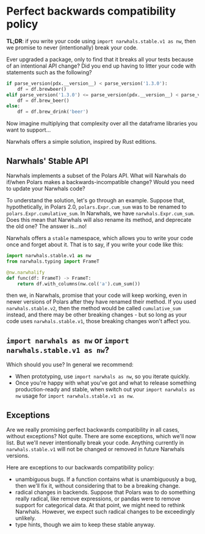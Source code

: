 # Perfect backwards compatibility policy

**TL;DR**: if you write your code using `import narwhals.stable.v1 as nw`, then we promise to
never (intentionally) break your code.

Ever upgraded a package, only to find that it breaks all your tests because of an intentional
API change? Did you end up having to litter your code with statements such as the following?

```python
if parse_version(pdx.__version__) < parse_version('1.3.0'):
    df = df.brewbeer()
elif parse_version('1.3.0') <= parse_version(pdx.__version__) < parse_version('1.5.0'):
    df = df.brew_beer()
else:
    df = df.brew_drink('beer')
```

Now imagine multiplying that complexity over all the dataframe libraries you want to support...

Narwhals offers a simple solution, inspired by Rust editions.

## Narwhals' Stable API

Narwhals implements a subset of the Polars API. What will Narwhals do if/when Polars makes
a backwards-incompatible change? Would you need to update your Narwhals code?

To understand the solution, let's go through an example. Suppose that, hypothetically, in Polars 2.0,
`polars.Expr.cum_sum` was to be renamed to `polars.Expr.cumulative_sum`. In Narwhals, we
have `narwhals.Expr.cum_sum`. Does this mean that Narwhals will also rename its method,
and deprecate the old one? The answer is...no!

Narwhals offers a `stable` namespace, which allows you to write your code once and forget about
it. That is to say, if you write your code like this:

```python
import narwhals.stable.v1 as nw
from narwhals.typing import FrameT

@nw.narwhalify
def func(df: FrameT) -> FrameT:
    return df.with_columns(nw.col('a').cum_sum())
```

then we, in Narwhals, promise that your code will keep working, even in newer versions of Polars
after they have renamed their method. If you used
`narwhals.stable.v2`, then the method would be called `cumulative_sum` instead, and there may
be other breaking changes - but so long as your code uses `narwhals.stable.v1`, those breaking
changes won't affect you.

## `import narwhals as nw` or `import narwhals.stable.v1 as nw`?

Which should you use? In general we recommend:

- When prototyping, use `import narwhals as nw`, so you iterate quickly.
- Once you're happy with what you've got and what to release something production-ready and stable,
  when switch out your `import narwhals as nw` usage for `import narwhals.stable.v1 as nw`.

## Exceptions

Are we really promising perfect backwards compatibility in all cases, without exceptions? Not quite.
There are some exceptions, which we'll now list. But we'll never intentionally break your code.
Anything currently in `narwhals.stable.v1` will not be changed or removed in future Narwhals versions.

Here are exceptions to our backwards compatibility policy:

- unambiguous bugs. If a function contains what is unambiguously a bug, then we'll fix it, without
  considering that to be a breaking change.
- radical changes in backends. Suppose that Polars was to do something really radical, like remove
  expressions, or pandas were to remove support for categorical data. At that point, we might
  need to rethink Narwhals. However, we expect such radical changes to be exceedingly unlikely.
- type hints, though we aim to keep these stable anyway.
